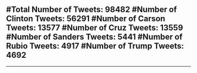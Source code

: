 #Total Number of Tweets: 98482 
#Number of Clinton Tweets: 56291
#Number of Carson Tweets: 13577
#Number of Cruz Tweets: 13559
#Number of Sanders Tweets: 5441
#Number of Rubio Tweets: 4917
#Number of Trump Tweets: 4692
---
---
